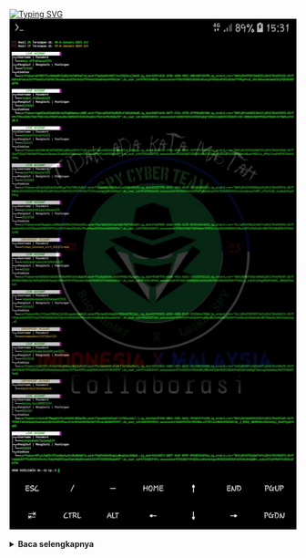 [![Typing SVG](https://readme-typing-svg.herokuapp.com?font=Neuton&size=15&color=30FF40&background=000000&center=true&vCenter=true&width=360&height=60&lines=Minimal+kasih+bintang+jan+cuma+bisanya+pake+doang)](https://git.io/typing-svg)
![](https://github.com/Xenz404/INSTACRACK/blob/main/IMG/Screenshot_20230108-153125.jpg)
<details>
  <summary><b>Baca selengkapnya </b></summary>

INSTACRACK V1.1
--------|
```python
pkg update && pkg upgrade
pkg install python
pkg install git
git clone https://github.com/Xenz404/INSTACRACK
cd INSTACRACK
python Run.py
```
####  - Download termux disini -

[>_](https://bit.ly/3W3Y1Lg)
--------|
